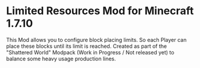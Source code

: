 # Limited Resources Mod for Minecraft 1.7.10

This Mod allows you to configure block placing limits. So each Player can place these blocks until its limit is reached. Created as part of the "Shattered World" Modpack (Work in Progress / Not released yet) to balance some heavy usage production lines.
